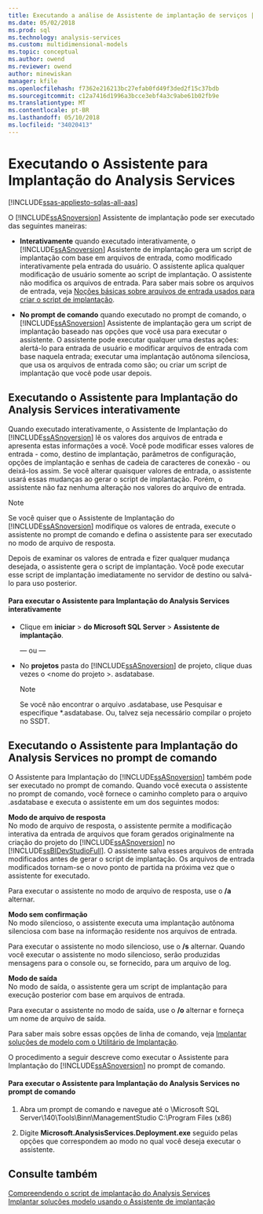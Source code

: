 ```yaml
---
title: Executando a análise de Assistente de implantação de serviços | Microsoft Docs
ms.date: 05/02/2018
ms.prod: sql
ms.technology: analysis-services
ms.custom: multidimensional-models
ms.topic: conceptual
ms.author: owend
ms.reviewer: owend
author: minewiskan
manager: kfile
ms.openlocfilehash: f7362e216213bc27efab0fd49f3ded2f15c37bdb
ms.sourcegitcommit: c12a7416d1996a3bcce3ebf4a3c9abe61b02fb9e
ms.translationtype: MT
ms.contentlocale: pt-BR
ms.lasthandoff: 05/10/2018
ms.locfileid: "34020413"
---
```

# <a name="running-the-analysis-services-deployment-wizard"></a>Executando o Assistente para Implantação do Analysis Services
[!INCLUDE[ssas-appliesto-sqlas-all-aas](../../includes/ssas-appliesto-sqlas-all-aas.md)]

  O [!INCLUDE[ssASnoversion](../../includes/ssasnoversion-md.md)] Assistente de implantação pode ser executado das seguintes maneiras:  
  
-   **Interativamente** quando executado interativamente, o [!INCLUDE[ssASnoversion](../../includes/ssasnoversion-md.md)] Assistente de implantação gera um script de implantação com base em arquivos de entrada, como modificado interativamente pela entrada do usuário. O assistente aplica qualquer modificação de usuário somente ao script de implantação. O assistente não modifica os arquivos de entrada. Para saber mais sobre os arquivos de entrada, veja [Noções básicas sobre arquivos de entrada usados para criar o script de implantação](../../analysis-services/multidimensional-models/deployment-script-files-input-used-to-create-deployment-script.md).  
  
-   **No prompt de comando** quando executado no prompt de comando, o [!INCLUDE[ssASnoversion](../../includes/ssasnoversion-md.md)] Assistente de implantação gera um script de implantação baseado nas opções que você usa para executar o assistente. O assistente pode executar qualquer uma destas ações: alertá-lo para entrada de usuário e modificar arquivos de entrada com base naquela entrada; executar uma implantação autônoma silenciosa, que usa os arquivos de entrada como são; ou criar um script de implantação que você pode usar depois.  
  
## <a name="running-the-analysis-services-deployment-wizard-interactively"></a>Executando o Assistente para Implantação do Analysis Services interativamente  
 Quando executado interativamente, o Assistente de Implantação do [!INCLUDE[ssASnoversion](../../includes/ssasnoversion-md.md)] lê os valores dos arquivos de entrada e apresenta estas informações a você. Você pode modificar esses valores de entrada - como, destino de implantação, parâmetros de configuração, opções de implantação e senhas de cadeia de caracteres de conexão - ou deixá-los assim. Se você alterar quaisquer valores de entrada, o assistente usará essas mudanças ao gerar o script de implantação. Porém, o assistente não faz nenhuma alteração nos valores do arquivo de entrada.  
  
> [!NOTE]  
>  Se você quiser que o Assistente de Implantação do [!INCLUDE[ssASnoversion](../../includes/ssasnoversion-md.md)] modifique os valores de entrada, execute o assistente no prompt de comando e defina o assistente para ser executado no modo de arquivo de resposta.  
  
 Depois de examinar os valores de entrada e fizer qualquer mudança desejada, o assistente gera o script de implantação. Você pode executar esse script de implantação imediatamente no servidor de destino ou salvá-lo para uso posterior.  
  
#### <a name="to-run-the-analysis-services-deployment-wizard-interactively"></a>Para executar o Assistente para Implantação do Analysis Services interativamente  
  
-   Clique em **iniciar** > **do Microsoft SQL Server** > **Assistente de implantação**.  
  
     — ou —  
  
-   No **projetos** pasta do [!INCLUDE[ssASnoversion](../../includes/ssasnoversion-md.md)] de projeto, clique duas vezes o \<nome do projeto >. asdatabase.
    > [!NOTE]  
    >  Se você não encontrar o arquivo .asdatabase, use Pesquisar e especifique *.asdatabase. Ou, talvez seja necessário compilar o projeto no SSDT.  
  
## <a name="running-the-analysis-services-deployment-wizard-at-the-command-prompt"></a>Executando o Assistente para Implantação do Analysis Services no prompt de comando  
 O Assistente para Implantação do [!INCLUDE[ssASnoversion](../../includes/ssasnoversion-md.md)] também pode ser executado no prompt de comando. Quando você executa o assistente no prompt de comando, você fornece o caminho completo para o arquivo .asdatabase e executa o assistente em um dos seguintes modos:  
  
 **Modo de arquivo de resposta**  
 No modo de arquivo de resposta, o assistente permite a modificação interativa da entrada de arquivos que foram gerados originalmente na criação do projeto do [!INCLUDE[ssASnoversion](../../includes/ssasnoversion-md.md)] no [!INCLUDE[ssBIDevStudioFull](../../includes/ssbidevstudiofull-md.md)]. O assistente salva esses arquivos de entrada modificados antes de gerar o script de implantação. Os arquivos de entrada modificados tornam-se o novo ponto de partida na próxima vez que o assistente for executado.  
  
 Para executar o assistente no modo de arquivo de resposta, use o **/a** alternar.  
  
 **Modo sem confirmação**  
 No modo silencioso, o assistente executa uma implantação autônoma silenciosa com base na informação residente nos arquivos de entrada.  
  
 Para executar o assistente no modo silencioso, use o **/s** alternar. Quando você executar o assistente no modo silencioso, serão produzidas mensagens para o console ou, se fornecido, para um arquivo de log.  
  
 **Modo de saída**  
 No modo de saída, o assistente gera um script de implantação para execução posterior com base em arquivos de entrada.  
  
 Para executar o assistente no modo de saída, use o **/o** alternar e forneça um nome de arquivo de saída.  
  
 Para saber mais sobre essas opções de linha de comando, veja [Implantar soluções de modelo com o Utilitário de Implantação](../../analysis-services/multidimensional-models/deploy-model-solutions-with-the-deployment-utility.md).  
  
 O procedimento a seguir descreve como executar o Assistente para Implantação do [!INCLUDE[ssASnoversion](../../includes/ssasnoversion-md.md)] no prompt de comando.  
  
#### <a name="to-run-the-analysis-services-deployment-wizard-at-the-command-prompt"></a>Para executar o Assistente para Implantação do Analysis Services no prompt de comando  
  
1.  Abra um prompt de comando e navegue até o \Microsoft SQL Server\140\Tools\Binn\ManagementStudio C:\Program Files (x86)  
  
2.  Digite **Microsoft.AnalysisServices.Deployment.exe** seguido pelas opções que correspondem ao modo no qual você deseja executar o assistente.  
  
## <a name="see-also"></a>Consulte também  
 [Compreendendo o script de implantação do Analysis Services](../../analysis-services/multidimensional-models/understanding-the-analysis-services-deployment-script.md)   
 [Implantar soluções modelo usando o Assistente de implantação](../../analysis-services/multidimensional-models/deploy-model-solutions-using-the-deployment-wizard.md)  
  
  
